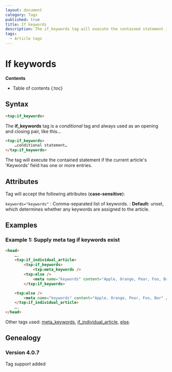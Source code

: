```yaml
---
layout: document
category: Tags
published: true
title: If keywords
description: The if_keywords tag will execute the contained statement if the current article's 'Keywords' field has one or more entries.
tags:
  - Article tags
---
```


# If keywords

**Contents**

* Table of contents
{:toc}

## Syntax

~~~ html
<txp:if_keywords>
~~~

The **if_keywords** tag is a *conditional* tag and always used as an opening and closing pair, like this…

~~~ html
<txp:if_keywords>
    …conditional statement…
</txp:if_keywords>
~~~

The tag will execute the contained statement if the current article's 'Keywords' field has one or more entries.

## Attributes

Tag will accept the following attributes (**case-sensitive**):

`keywords="keywords"`
: Comma-separated list of keywords.
: **Default:** unset, which determines whether any keywords are assigned to the article.

## Examples

### Example 1: Supply meta tag if keywords exist

~~~ html
<head>
    ….
    <txp:if_individual_article>
        <txp:if_keywords>
            <txp:meta_keywords />
        <txp:else />
            <meta name="keywords" content="Apple, Orange, Pear, Foo, Bar" />
        </txp:if_keywords>

    <txp:else />
        <meta name="keywords" content="Apple, Orange, Pear, Foo, Bar" />
    </txp:if_individual_article>
    ….
</head>
~~~

Other tags used: [meta_keywords](/tags/meta_keywords), [if_individual_article](/tags/if_individual_article), [else](/tags/else).

## Genealogy

### Version 4.0.7

Tag support added
